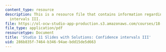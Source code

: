 ```yaml
---
content_type: resource
description: This is a resource file that contains information regarding confidence
  intervals III.
file: https://ol-ocw-studio-app-production.s3.amazonaws.com/courses/18-05-introduction-to-probability-and-statistics-spring-2014/286b835f7464b34694aebdd15de5d663_MIT18_05S14_studio11slides.pdf
file_type: application/pdf
resourcetype: Document
title: 'Studio 11 Slides with Solutions: Confidence intervals III'
uid: 286b835f-7464-b346-94ae-bdd15de5d663
---
```

